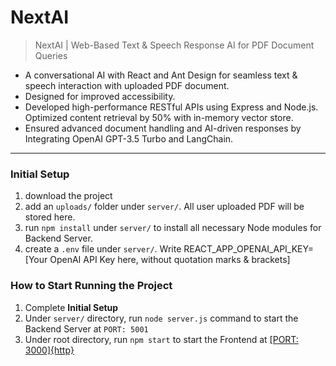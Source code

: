 # NextAI
> NextAI | Web-Based Text & Speech Response AI for PDF Document Queries

- A conversational AI with React and Ant Design for seamless text & speech interaction with uploaded PDF document.
- Designed for improved accessibility.
- Developed high-performance RESTful APIs using Express and Node.js. Optimized content retrieval by 50% with in-memory vector store.
- Ensured advanced document handling and AI-driven responses by Integrating OpenAI GPT-3.5 Turbo and LangChain.

---
### Initial Setup
1. download the project
2. add an `uploads/` folder under `server/`. All user uploaded PDF will be stored here.
3. run `npm install` under `server/` to install all necessary Node modules for Backend Server.
4. create a `.env` file under `server/`. Write REACT_APP_OPENAI_API_KEY=[Your OpenAI API Key here, without quotation marks & brackets]

### How to Start Running the Project
1. Complete **Initial Setup**
2. Under `server/` directory, run `node server.js` command to start the Backend Server at `PORT: 5001`
3. Under root directory, run `npm start` to start the Frontend at [[PORT: 3000]{http}](http://localhost:3000)
